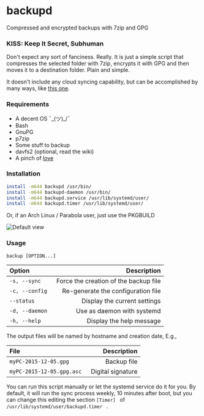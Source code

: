 # backupd
Compressed and encrypted backups with 7zip and GPG

### KISS: Keep It Secret, Subhuman
Don't expect any sort of fanciness. Really. It is just a simple script that compresses the selected folder with 7zip, encrypts it with GPG and then moves it to a destination folder. Plain and simple.

It doesn't include any cloud syncing capability, but can be accomplished by many ways, like [this one](https://github.com/gustawho/backupd/wiki/ownCloud-sync).

### Requirements
* A decent OS ¯\_(ツ)_/¯
* Bash
* GnuPG
* p7zip
* Some stuff to backup
* davfs2 (optional, read the wiki)
* A pinch of [love](http://i2.kym-cdn.com/photos/images/newsfeed/000/982/798/717.jpg)

### Installation

```bash
install -m644 backupd /usr/bin/
install -m644 backupd-daemon /usr/bin/
install -m644 backupd.service /usr/lib/systemd/user/
install -m644 backupd.timer /usr/lib/systemd/user/
```

Or, if an Arch Linux / Parabola user, just use the PKGBUILD 

![Default view](http://i.imgur.com/4bvHVjO.png)

### Usage

```backup [OPTION...] ```


| Option | Description |
|:-------------|-------------:|
| ```-s, --sync ``` | Force the creation of the backup file |
| ```-c, --config ``` | Re-generate the configuration file |
| ```--status ``` | Display the current settings |
| ```-d, --daemon ``` | Use as daemon with systemd |
| ```-h, --help ``` | Display the help message |

The output files will be named by hostname and creation date,
E.g.,

| File | Description |
|:-------------|-------------:|
| ```myPC-2015-12-05.gpg ``` | Backup file |
| ```myPC-2015-12-05.gpg.asc ``` | Digital signature |

You can run this script manually or let the systemd service do it for you.
By default, it will run the sync process weekly, 10 minutes after boot, but you can
change this editing the section ```[Timer] ``` of ```/usr/lib/systemd/user/backupd.timer ``` .
